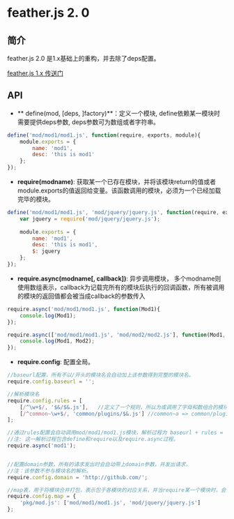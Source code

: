 feather.js 2. 0
=============

简介
------------

feather.js 2.0 是1.x基础上的重构，并去除了deps配置。

[feather.js 1.x 传送门](http://github.com/feather-team/featherjs)

API
------------

* ** define(mod, [deps, ]factory)**：定义一个模块, define依赖某一模块时 需要提供deps参数, deps参数可为数组或者字符串。

```js
define('mod/mod1/mod1.js', function(require, exports, module){
    module.exports = {
        name: 'mod1',
        desc: 'this is mod1'
    };
});
```

* **require(modname)**: 获取某一个已存在模块，并将该模块return的值或者module.exports的值返回给变量。该函数调用的模块，必须为一个已经加载完毕的模块。

```js
define('mod/mod1/mod1.js', 'mod/jquery/jquery.js', function(require, exports, module){
    var jquery = require('mod/jquery/jquery.js');
    
    module.exports = {
        name: 'mod1',
        desc: 'this is mod1',
        $: jquery
    };
});
```

* **require.async(modname[, callback])**: 异步调用模块， 多个modname则使用数组表示，callback为记载完所有的模块后执行的回调函数，所有被调用的模块的返回值都会被当成callback的参数传入
```js
require.async('mod/mod1/mod1.js', function(Mod1){
    console.log(Mod1);
});
```

```js
require.async(['mod/mod1/mod1.js', 'mod/mod2/mod2.js'], function(Mod1, Mod2){
    console.log(Mod1, Mod2);
});
```

* **require.config**: 配置全局。
```js
//baseurl配置，所有不以/开头的模块名会自动加上该参数得到完整的模块名。
require.config.baseurl = '';

//解析模块名
require.config.rules = [
    [/^\w+$/, '$&/$&.js'],   //定义了一个规则，所以为或调用了字母和数组合的模块名时，比如 abc,则都会解析成abc/abc.js
    [/^common~\w+$/, 'common/plugins/$&.js'] //common~a => common/plugins/a.js
];

//通过rules配置会自动调用mod/mod1/mod1.js模块，解析过程为 baseurl + rules = 模块名; 
//注: 这一解析过程包含define和require以及require.async过程。
require.async('mod1'); 


//配置domain参数，所有的请求发出时会自动带上domain参数，并发出请求，
//注：该参数不参与模块名的解析。
require.config.domain = 'http://github.com/';

//map表，用于将模块合并打包，表示包于各模块的对应关系，并当require某一个模块时，会自动发送请求至map的key值url上。 //该参数不参与模块名的解析。
require.config.map = {
    'pkg/mod.js': ['mod/mod1/mod1.js', 'mod/jquery/jquery.js']
};